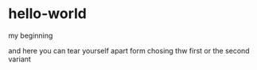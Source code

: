 # hello-world
my beginning

and here you can tear yourself apart form chosing thw first or the second variant
